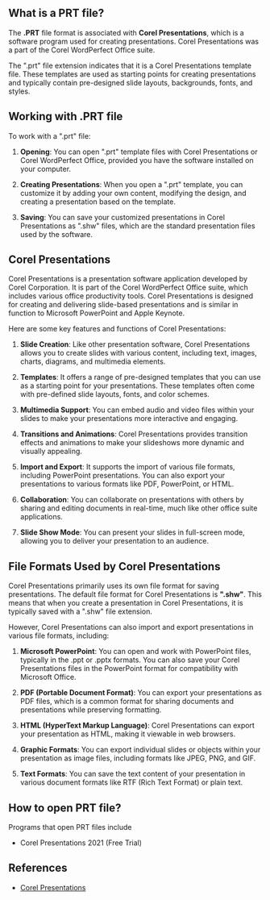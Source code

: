 ## What is a PRT file?

The **.PRT** file format is associated with **Corel Presentations**, which is a software program used for creating presentations. Corel Presentations was a part of the Corel WordPerfect Office suite.

The ".prt" file extension indicates that it is a Corel Presentations template file. These templates are used as starting points for creating presentations and typically contain pre-designed slide layouts, backgrounds, fonts, and styles.

## Working with .PRT file

To work with a ".prt" file:

1.  **Opening**: You can open ".prt" template files with Corel Presentations or Corel WordPerfect Office, provided you have the software installed on your computer.
    
2.  **Creating Presentations**: When you open a ".prt" template, you can customize it by adding your own content, modifying the design, and creating a presentation based on the template.
    
3.  **Saving**: You can save your customized presentations in Corel Presentations as ".shw" files, which are the standard presentation files used by the software.

## Corel Presentations

Corel Presentations is a presentation software application developed by Corel Corporation. It is part of the Corel WordPerfect Office suite, which includes various office productivity tools. Corel Presentations is designed for creating and delivering slide-based presentations and is similar in function to Microsoft PowerPoint and Apple Keynote.

Here are some key features and functions of Corel Presentations:

1.  **Slide Creation**: Like other presentation software, Corel Presentations allows you to create slides with various content, including text, images, charts, diagrams, and multimedia elements.
    
2.  **Templates**: It offers a range of pre-designed templates that you can use as a starting point for your presentations. These templates often come with pre-defined slide layouts, fonts, and color schemes.
    
3.  **Multimedia Support**: You can embed audio and video files within your slides to make your presentations more interactive and engaging.
    
4.  **Transitions and Animations**: Corel Presentations provides transition effects and animations to make your slideshows more dynamic and visually appealing.
    
5.  **Import and Export**: It supports the import of various file formats, including PowerPoint presentations. You can also export your presentations to various formats like PDF, PowerPoint, or HTML.
    
6.  **Collaboration**: You can collaborate on presentations with others by sharing and editing documents in real-time, much like other office suite applications.
    
7.  **Slide Show Mode**: You can present your slides in full-screen mode, allowing you to deliver your presentation to an audience.

## File Formats Used by Corel Presentations

Corel Presentations primarily uses its own file format for saving presentations. The default file format for Corel Presentations is **".shw"**. This means that when you create a presentation in Corel Presentations, it is typically saved with a ".shw" file extension.

However, Corel Presentations can also import and export presentations in various file formats, including:

1.  **Microsoft PowerPoint**: You can open and work with PowerPoint files, typically in the .ppt or .pptx formats. You can also save your Corel Presentations files in the PowerPoint format for compatibility with Microsoft Office.
    
2.  **PDF (Portable Document Format)**: You can export your presentations as PDF files, which is a common format for sharing documents and presentations while preserving formatting.
    
3.  **HTML (HyperText Markup Language)**: Corel Presentations can export your presentation as HTML, making it viewable in web browsers.
    
4.  **Graphic Formats**: You can export individual slides or objects within your presentation as image files, including formats like JPEG, PNG, and GIF.
    
5.  **Text Formats**: You can save the text content of your presentation in various document formats like RTF (Rich Text Format) or plain text.

## How to open PRT file?

Programs that open PRT files include

- Corel Presentations 2021 (Free Trial)

## References
* [Corel Presentations](https://en.wikipedia.org/wiki/Corel_Presentations)

